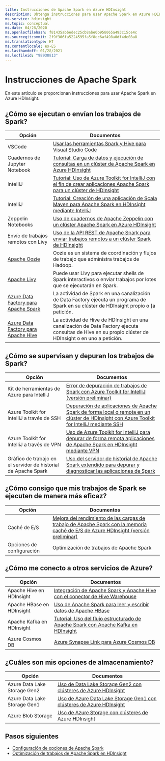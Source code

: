 ```yaml
---
title: Instrucciones de Apache Spark en Azure HDInsight
description: Obtenga instrucciones para usar Apache Spark en Azure HDInsight.
ms.service: hdinsight
ms.topic: conceptual
ms.date: 04/28/2020
ms.openlocfilehash: f81435abbedec25cb8abe0b958065a493c15ce4c
ms.sourcegitcommit: 2f9f306fa5224595fa5f8ec6af498a0df4de08a8
ms.translationtype: HT
ms.contentlocale: es-ES
ms.lasthandoff: 01/28/2021
ms.locfileid: "98938813"
---
```

# <a name="apache-spark-guidelines"></a>Instrucciones de Apache Spark

En este artículo se proporcionan instrucciones para usar Apache Spark en Azure HDInsight.

## <a name="how-do-i-run-or-submit-spark-jobs"></a>¿Cómo se ejecutan o envían los trabajos de Spark?

| Opción | Documentos |
|---|---|
| VSCode | [Usar las herramientas Spark y Hive para Visual Studio Code](../hdinsight-for-vscode.md) |
| Cuadernos de Jupyter Notebook | [Tutorial: Carga de datos y ejecución de consultas en un clúster de Apache Spark en Azure HDInsight](./apache-spark-load-data-run-query.md) |
| IntelliJ | [Tutorial: Uso de Azure Toolkit for IntelliJ con el fin de crear aplicaciones Apache Spark para un clúster de HDInsight](./apache-spark-intellij-tool-plugin.md) |
| IntelliJ | [Tutorial: Creación de una aplicación de Scala Maven para Apache Spark en HDInsight mediante IntelliJ](./apache-spark-create-standalone-application.md) |
| Zeppelin Notebooks | [Uso de cuadernos de Apache Zeppelin con un clúster Apache Spark en Azure HDInsight](./apache-spark-zeppelin-notebook.md) |
| Envío de trabajos remotos con Livy | [Uso de la API REST de Apache Spark para enviar trabajos remotos a un clúster Spark de HDInsight](./apache-spark-livy-rest-interface.md) |
|[Apache Oozie](../hdinsight-use-oozie-linux-mac.md)|Oozie es un sistema de coordinación y flujos de trabajo que administra trabajos de Hadoop.|
|[Apache Livy](./apache-spark-livy-rest-interface.md)|Puede usar Livy para ejecutar shells de Spark interactivos o enviar trabajos por lotes que se ejecutarán en Spark.|
|[Azure Data Factory para Apache Spark](../../data-factory/transform-data-using-spark.md)|La actividad de Spark en una canalización de Data Factory ejecuta un programa de Spark en su clúster de HDInsight propio o [a petición.|
|[Azure Data Factory para Apache Hive](../../data-factory/transform-data-using-hadoop-hive.md)|La actividad de Hive de HDInsight en una canalización de Data Factory ejecuta consultas de Hive en su propio clúster de HDInsight o en uno a petición.|

## <a name="how-do-i-monitor-and-debug-spark-jobs"></a>¿Cómo se supervisan y depuran los trabajos de Spark?

| Opción | Documentos |
|---|---|
| Kit de herramientas de Azure para IntelliJ | [Error de depuración de trabajos de Spark con Azure Toolkit for IntelliJ (versión preliminar)](apache-spark-intellij-tool-failure-debug.md) |
| Azure Toolkit for IntelliJ a través de SSH | [Depuración de aplicaciones de Apache Spark de forma local o remota en un clúster de HDInsight con Azure Toolkit for IntelliJ mediante SSH](apache-spark-intellij-tool-debug-remotely-through-ssh.md) |
| Azure Toolkit for IntelliJ a través de VPN | [Uso de Azure Toolkit for IntelliJ para depurar de forma remota aplicaciones de Apache Spark en HDInsight mediante VPN](apache-spark-intellij-tool-plugin-debug-jobs-remotely.md) |
| Gráfico de trabajo en el servidor de historial de Apache Spark | [Uso del servidor de historial de Apache Spark extendido para depurar y diagnosticar las aplicaciones de Spark](./apache-azure-spark-history-server.md) |

## <a name="how-do-i-make-my-spark-jobs-run-more-efficiently"></a>¿Cómo consigo que mis trabajos de Spark se ejecuten de manera más eficaz?

| Opción | Documentos |
|---|---|
| Caché de E/S | [Mejora del rendimiento de las cargas de trabajo de Apache Spark con la memoria caché de E/S de Azure HDInsight (versión preliminar)](./apache-spark-improve-performance-iocache.md) |
| Opciones de configuración | [Optimización de trabajos de Apache Spark](./apache-spark-perf.md) |

## <a name="how-do-i-connect-to-other-azure-services"></a>¿Cómo me conecto a otros servicios de Azure?

| Opción | Documentos |
|---|---|
| Apache Hive en HDInsight | [Integración de Apache Spark y Apache Hive con el conector de Hive Warehouse](../interactive-query/apache-hive-warehouse-connector.md) |
| Apache HBase en HDInsight | [Uso de Apache Spark para leer y escribir datos de Apache HBase](../hdinsight-using-spark-query-hbase.md) |
| Apache Kafka en HDInsight | [Tutorial: Uso del flujo estructurado de Apache Spark con Apache Kafka en HDInsight](../hdinsight-apache-kafka-spark-structured-streaming.md) |
| Azure Cosmos DB | [Azure Synapse Link para Azure Cosmos DB](../../cosmos-db/synapse-link.md) |

## <a name="what-are-my-storage-options"></a>¿Cuáles son mis opciones de almacenamiento?

| Opción | Documentos |
|---|---|
| Azure Data Lake Storage Gen2 | [Uso de Data Lake Storage Gen2 con clústeres de Azure HDInsight](../hdinsight-hadoop-use-data-lake-storage-gen2.md) |
| Azure Data Lake Storage Gen1 | [Uso de Azure Data Lake Storage Gen1 con clústeres de Azure HDInsight](../hdinsight-hadoop-use-data-lake-storage-gen1.md) |
| Azure Blob Storage | [Uso de Azure Storage con clústeres de Azure HDInsight](../hdinsight-hadoop-use-blob-storage.md) |

## <a name="next-steps"></a>Pasos siguientes

* [Configuración de opciones de Apache Spark](apache-spark-settings.md)
* [Optimización de trabajos de Apache Spark en HDInsight](apache-spark-perf.md)
